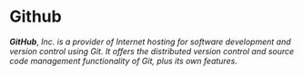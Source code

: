 # Github
***GitHub***, *Inc. is a provider of Internet hosting for software development and version control using Git. It offers the distributed version control and source code management functionality of Git, plus its own features.*